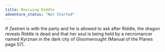 ```yaml
---
title: Rescuing Riddle
adventure_status: "Not Started"
---
```


If Zestren is with the party and he is allowed to ask after Riddle, the dragon reveals Riddle is dead and that her soul is being held by a necromancer named Kyrznan in the dark city of Gloomwrought (Manual of the Planes page 57). 